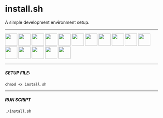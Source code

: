 # install.sh
A simple development environment setup.
___
<p>
  <a href="#"><img src="https://img.icons8.com/fluency/344/spotify.png" width="40px"></a>
  <a href="#"><img src="https://img.icons8.com/cute-clipart/344/discord-new-logo.png" width="40px"></a>
  <a href="#"><img src="https://img.icons8.com/ios-filled/344/php-logo.png" width="40px"></a>
  <a href="#"><img src="http://magenteiro.com/blog/wp-content/uploads/2017/07/Logo-composer-transparent.png" width="40px"></a>
  <a href="#"><img src="https://dashboard.snapcraft.io/site_media/appmedia/2017/11/webide.ico_HA9tBL0.png" width="40px"></a>
  <a href="#"><img src="https://resources.jetbrains.com/storage/products/datagrip/img/meta/datagrip_logo_300x300.png" width="40px"></a>
  <a href="#"><img src="https://upload.wikimedia.org/wikipedia/commons/thumb/e/e3/Android_Studio_Icon_%282014-2019%29.svg/1200px-Android_Studio_Icon_%282014-2019%29.svg.png" width="40px"></a>
  <a href="#"><img src="https://cdn-icons-png.flaticon.com/512/226/226777.png" width="40px"></a>
  <a href="#"><img src="https://assets-global.website-files.com/5e9fbf5674850713e126ee08/5eb310b704b0b6b523020e10_intellij.png" width="40px"></a>
  <a href="#"><img src="https://www.qbssoftware.com/image/cache/catalog/Product%20Logos/JetBrains/JBWEBSTORM-550x550.png" width="40px"></a>
  <a href="#"><img src="https://cdn.iconscout.com/icon/free/png-256/node-js-1174925.png" width="40px"></a>
  <a href="#"><img src="https://pbs.twimg.com/profile_images/778422085639032832/44mC-kJ3_400x400.jpg" width="40px"></a>
  <a href="#"><img src="https://cdn.icon-icons.com/icons2/2107/PNG/512/file_type_npm_icon_130297.png" width="40px"></a>
  <a href="#"><img src="https://voyager.postman.com/logo/postman-logo-icon-orange.svg" width="40px"></a>
  <a href="#"><img src="https://obsproject.com/assets/images/new_icon_small-r.png" width="40px"></a>
  <a href="#"><img src="https://upload.wikimedia.org/wikipedia/commons/thumb/7/78/Dropbox_Icon.svg/1101px-Dropbox_Icon.svg.png" width="40px"></a>
</p>


___
##### SETUP FILE:
```console
chmod +x install.sh
```
___
##### RUN SCRIPT
```console
./install.sh
```
